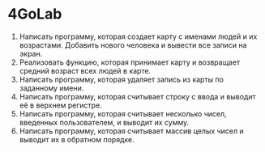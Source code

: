 # 4GoLab
1. Написать программу, которая создает карту с именами людей и их возрастами. Добавить нового человека и вывести все записи на экран.
2. Реализовать функцию, которая принимает карту и возвращает средний возраст всех людей в карте.
3. Написать программу, которая удаляет запись из карты по заданному имени.
4. Написать программу, которая считывает строку с ввода и выводит её в верхнем регистре.
5. Написать программу, которая считывает несколько чисел, введенных пользователем, и выводит их сумму.
6. Написать программу, которая считывает массив целых чисел и выводит их в обратном порядке.
